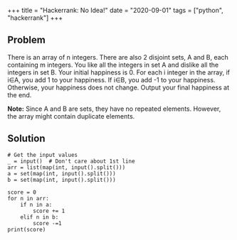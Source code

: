 +++
title = "Hackerrank: No Idea!"
date = "2020-09-01"
tags = ["python", "hackerrank"]
+++

## Problem

There is an array of n integers. There are also 2 disjoint sets, A and B, each containing m integers. You like all the integers in set A and dislike all the integers in set B. Your initial happiness is 0. For each i integer in the array, if i∈A, you add 1 to your happiness. If i∈B, you add -1 to your happiness. Otherwise, your happiness does not change. Output your final happiness at the end.

**Note:** Since A and B are sets, they have no repeated elements. However, the array might contain duplicate elements.

## Solution

```
# Get the input values
_ = input()  # Don't care about 1st line
arr = list(map(int, input().split()))
a = set(map(int, input().split()))
b = set(map(int, input().split()))

score = 0
for n in arr:
    if n in a:
        score += 1
    elif n in b:
        score -=1
print(score)
```